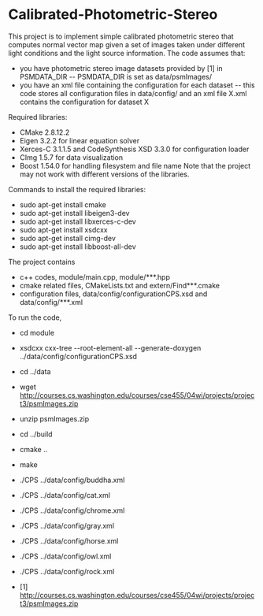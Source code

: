 Calibrated-Photometric-Stereo
=============================

This project is to implement simple calibrated photometric stereo that computes normal vector map given a set of images taken under different light conditions and the light source information.
The code assumes that:
- you have photometric stereo image datasets provided by [1] in PSMDATA_DIR
-- PSMDATA_DIR is set as data/psmImages/
- you have an xml file containing the configuration for each dataset
-- this code stores all configuration files in data/config/ and an xml file X.xml contains the configuration for dataset X

Required libraries:
- CMake 2.8.12.2
- Eigen 3.2.2 for linear equation solver
- Xerces-C 3.1.1.5 and CodeSynthesis XSD 3.3.0 for configuration loader
- CImg 1.5.7 for data visualization
- Boost 1.54.0 for handling filesystem and file name
Note that the project may not work with different versions of the libraries.

Commands to install the required libraries:
- sudo apt-get install cmake
- sudo apt-get install libeigen3-dev
- sudo apt-get install libxerces-c-dev
- sudo apt-get install xsdcxx
- sudo apt-get install cimg-dev
- sudo apt-get install libboost-all-dev

The project contains
- c++ codes, module/main.cpp, module/***.hpp
- cmake related files, CMakeLists.txt and extern/Find***.cmake
- configuration files, data/config/configurationCPS.xsd and data/config/***.xml

To run the code,
- cd module
- xsdcxx cxx-tree --root-element-all --generate-doxygen ../data/config/configurationCPS.xsd 
- cd ../data
- wget http://courses.cs.washington.edu/courses/cse455/04wi/projects/project3/psmImages.zip
- unzip psmImages.zip
- cd ../build
- cmake ..
- make
- ./CPS ../data/config/buddha.xml
- ./CPS ../data/config/cat.xml
- ./CPS ../data/config/chrome.xml
- ./CPS ../data/config/gray.xml
- ./CPS ../data/config/horse.xml
- ./CPS ../data/config/owl.xml
- ./CPS ../data/config/rock.xml

- [1] http://courses.cs.washington.edu/courses/cse455/04wi/projects/project3/psmImages.zip
